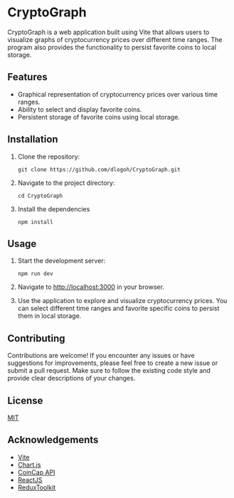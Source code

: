 # CryptoGraph

CryptoGraph is a web application built using Vite that allows users to visualize graphs of cryptocurrency prices over different time ranges. The program also provides the functionality to persist favorite coins to local storage.

## Features

- Graphical representation of cryptocurrency prices over various time ranges.
- Ability to select and display favorite coins.
- Persistent storage of favorite coins using local storage.

## Installation

1. Clone the repository:

   ```shell
   git clone https://github.com/dlogoh/CryptoGraph.git

   ```

2. Navigate to the project directory:

   ```shell
   cd CryptoGraph

   ```

3. Install the dependencies

   ```shell
   npm install
   ```

## Usage

1. Start the development server:

   ```shell
   npm run dev

   ```

2. Navigate to [http://localhost:3000](http://localhost:3000) in your browser.

3. Use the application to explore and visualize cryptocurrency prices. You can select different time ranges and favorite specific coins to persist them in local storage.

## Contributing

Contributions are welcome! If you encounter any issues or have suggestions for improvements, please feel free to create a new issue or submit a pull request. Make sure to follow the existing code style and provide clear descriptions of your changes.

## License

[MIT](https://choosealicense.com/licenses/mit/)

## Acknowledgements

- [Vite](https://vitejs.dev/)
- [Chart.js](https://www.chartjs.org/)
- [CoinCap API](https://docs.coincap.io/)
- [ReactJS](https://reactjs.org/)
- [ReduxToolkit](https://redux-toolkit.js.org/)
